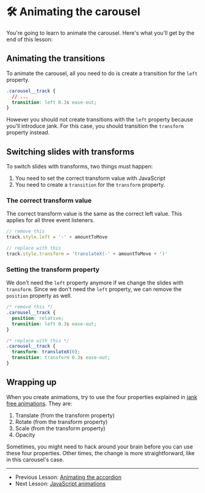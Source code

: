 # 🛠 Animating the carousel

You're going to learn to animate the carousel. Here's what you'll get by the end of this lesson:

## Animating the transitions

To animate the carousel, all you need to do is create a transition for the `left` property.

```css
.carousel__track {
  // ...
  transition: left 0.3s ease-out;
}
```

However you should not create transitions with the `left` property because you'll introduce jank. For this case, you should transition the `transform` property instead.

## Switching slides with transforms

To switch slides with transforms, two things must happen:

1. You need to set the correct transform value with JavaScript
2. You need to create a `transition` for the `transform` property.

### The correct transform value

The correct transform value is the same as the correct left value. This applies for all three event listeners.

```js
// remove this
track.style.left = '-' + amountToMove
```

```js
// replace with this
track.style.transform = 'translateX(-' + amountToMove + ')'
```

### Setting the transform property

We don't need the `left` property anymore if we change the slides with `transform`. Since we don't need the `left` property, we can remove the `position` property as well.

```css
/* remove this */
.carousel__track {
  position: relative;
  transition: left 0.3s ease-out;
}
```

```css
/* replace with this */
.carousel__track {
  transform: translateX(0);
  transition: transform 0.3s ease-out;
}
```

## Wrapping up

When you create animations, try to use the four properties explained in [jank free animations](./03.jank-free-animations.md). They are:

1. Translate (from the transform property)
2. Rotate (from the transform property)
3. Scale (from the transform property)
4. Opacity

Sometimes, you might need to hack around your brain before you can use these four properties. Other times, the change is more straightforward, like in this carousel's case.

---

- Previous Lesson: [Animating the accordion](06.animating-accordions.md)
- Next Lesson: [JavaScript animations](08.animating-with-js.md)
